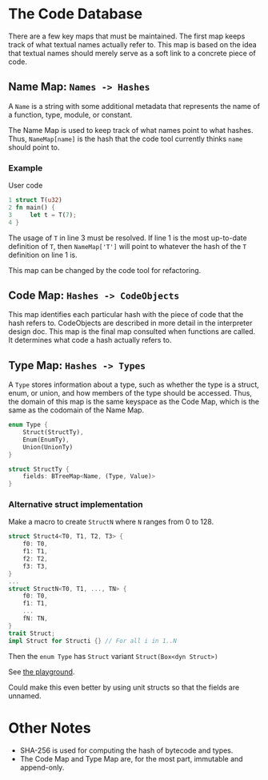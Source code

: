# The Code Database

There are a few key maps that must be maintained. The first map keeps track of what textual names actually refer to. This map is based on the idea that textual names should merely serve as a soft link to a concrete piece of code.

## Name Map: `Names -> Hashes`

A `Name` is a string with some additional metadata that represents the name of a function, type, module, or constant. 

The Name Map is used to keep track of what names point to what hashes. Thus, `NameMap[name]` is the hash that the code tool currently thinks `name` should point to.

### Example
User code
```rust
1 struct T(u32)
2 fn main() {
3     let t = T(7);
4 }
```

The usage of `T` in line 3 must be resolved. If line 1 is the most up-to-date definition of `T`, then `NameMap['T']` will point to whatever the hash of the `T` definition on line 1 is.

This map can be changed by the code tool for refactoring.

## Code Map: `Hashes -> CodeObjects`

This map identifies each particular hash with the piece of code that the hash refers to. CodeObjects are described in more detail in the interpreter design doc. This map is the final map consulted when functions are called. It determines what code a hash actually refers to.

## Type Map: `Hashes -> Types`

A `Type` stores information about a type, such as whether the type is a struct, enum, or union, and how members of the type should be accessed. Thus, the domain of this map is the same keyspace as the Code Map, which is the same as the codomain of the Name Map. 

```rust
enum Type {
    Struct(StructTy),
    Enum(EnumTy),
    Union(UnionTy)
}

struct StructTy {
    fields: BTreeMap<Name, (Type, Value)>
}
```

### Alternative struct implementation

Make a macro to create `StructN` where `N` ranges from 0 to 128.
```rust
struct Struct4<T0, T1, T2, T3> {
    f0: T0,
    f1: T1,
    f2: T2,
    f3: T3,
}
...
struct StructN<T0, T1, ..., TN> {
    f0: T0,
    f1: T1,
    ...
    fN: TN,
}
trait Struct;
impl Struct for Structi {} // For all i in 1..N
```

Then the `enum Type` has `Struct` variant `Struct(Box<dyn Struct>)`

See [the playground](https://play.rust-lang.org/?version=stable&mode=debug&edition=2021&gist=4d5631cdb8868e0861f9d4ae6a6ef5a3).

Could make this even better by using unit structs so that the fields are unnamed.

# Other Notes
* SHA-256 is used for computing the hash of bytecode and types.
* The Code Map and Type Map are, for the most part, immutable and append-only.